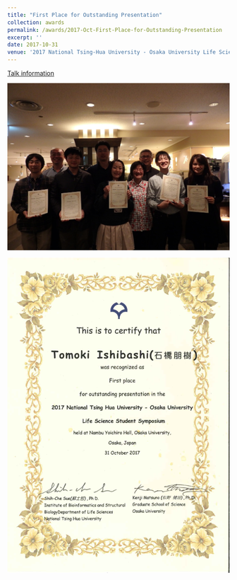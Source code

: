 ```yaml
---
title: "First Place for Outstanding Presentation"
collection: awards
permalink: /awards/2017-Oct-First-Place-for-Outstanding-Presentation
excerpt: ''
date: 2017-10-31
venue: '2017 National Tsing-Hua University - Osaka University Life Science Student Symposium'
---
```


[Talk information](/talks/2017-11-01-oral)

![Award Ceremony](/images/2017-TsingHua-AwardCeremony.JPG)

![Certification](/images/20171031-FirstPrizeCert.jpg)
